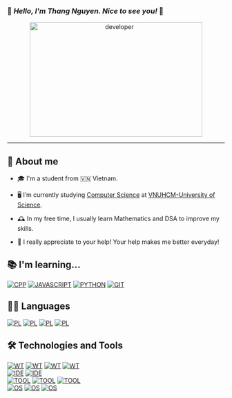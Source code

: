 ### 👋 *_Hello, I'm Thang Nguyen. Nice to see you!_* 👋
<div align="center">
  <img src="https://media.giphy.com/media/dWesBcTLavkZuG35MI/giphy.gif" alt="developer" width="400" height="265"/>
 </div>
 
---
## 🚀 About me
+ 🎓 I'm a student from 🇻🇳 Vietnam.

+ 🖥️ I’m currently studying [Computer Science](https://www.fit.hcmus.edu.vn/vn/) at [VNUHCM-University of Science](https://en.hcmus.edu.vn/home/faculty-staff).

+ 🕰️ In my free time, I usually learn Mathematics and DSA to improve my skills.

+ 🤝 I really appreciate to your help! Your help makes me better everyday!

## 📚 I'm learning...
[![CPP](https://img.shields.io/badge/C%2B%2B-00599C?style=for-the-badge&logo=c%2B%2B&logoColor=white)](https://www.freecodecamp.org/news/learn-c-with-free-31-hour-course/)
[![JAVASCRIPT](https://img.shields.io/badge/JavaScript-323330?style=for-the-badge&logo=javascript&logoColor=F7DF1E)](https://developer.mozilla.org/docs/Web/JavaScript)
[![PYTHON](https://img.shields.io/badge/Python-00599C?style=for-the-badge&logo=python&logoColor=white)](https://www.python.org/)
[![GIT](https://img.shields.io/badge/Git-F05032?style=for-the-badge&logo=git&logoColor=white)](https://git-scm.com)



## 👨‍💻 Languages
[![PL](https://img.shields.io/badge/Programming%20Language-C-blue?style=for-the-badge&logo=c%2B%2B&logoWidth=20&logoColor=white&labelColor=555555)](https://www.geeksforgeeks.org/c-programming-language/)
[![PL](https://img.shields.io/badge/Programming%20Language-C%2B%2B-blue?style=for-the-badge&logo=c%2B%2B&logoWidth=20&logoColor=white&labelColor=555555)](https://www.freecodecamp.org/news/the-c-plus-plus-programming-language/)
[![PL](https://img.shields.io/badge/Programming%20Language-Python-blue?style=for-the-badge&logo=python&logoWidth=20&logoColor=white&labelColor=555555)](https://www.python.org/)
[![PL](https://img.shields.io/badge/Language-Latex-blue?style=for-the-badge&logo=latex&logoWidth=20&logoColor=white&labelColor=555555)](https://www.latex-project.org/)

## 🛠️ Technologies and Tools

[![WT](https://img.shields.io/badge/Web%20Technology-HTML5-blue?style=for-the-badge&logo=html5&logoWidth=20&logoColor=white&labelColor=555555)](https://developer.mozilla.org/docs/Web/HTML)
[![WT](https://img.shields.io/badge/Web%20Technology-CSS3-blue?style=for-the-badge&logo=css3&logoWidth=20&logoColor=white&labelColor=555555)](https://developer.mozilla.org/docs/Web/CSS)
[![WT](https://img.shields.io/badge/Web%20Technology-JavaScript-blue?style=for-the-badge&logo=javascript&logoWidth=20&logoColor=white&labelColor=555555)](https://developer.mozilla.org/docs/Web/JavaScript)
[![WT](https://img.shields.io/badge/Web%20Technology-Markdown-blue?style=for-the-badge&logo=markdown&logoWidth=20&logoColor=white&labelColor=555555)](https://www.markdownguide.org/) \
[![IDE](https://img.shields.io/badge/IDE-Visual%20Studio%20Code-blue?style=for-the-badge&logo=visual-studio-code&logoWidth=20&logoColor=white&labelColor=555555)](https://code.visualstudio.com)
[![IDE](https://img.shields.io/badge/IDE-Visual%20Studio-blue?style=for-the-badge&logo=visual-studio&logoWidth=20&logoColor=white&labelColor=555555)](https://visualstudio.microsoft.com/)\
[![TOOL](https://img.shields.io/badge/Tools%20--%20Version%20Control-Git%20SCM-blue?style=for-the-badge&logo=git&logoWidth=20&logoColor=white&labelColor=555555)](https://git-scm.com)
[![TOOL](https://img.shields.io/badge/Tools%20--%20Version%20Control-GitHub-blue?style=for-the-badge&logo=github&logoWidth=20&logoColor=white&labelColor=555555)](https://github.com/)
[![TOOL](https://img.shields.io/badge/Tools%20--%20Version%20Control-Bitbucket-blue?style=for-the-badge&logo=Bitbucket&logoWidth=20&logoColor=white&labelColor=555555)](https://bitbucket.org/)\
[![OS](https://img.shields.io/badge/OS-Windows%207-blue?style=for-the-badge&logo=windows&logoWidth=20&logoColor=white&labelColor=555555)](https://www.microsoft.com/windows)
[![OS](https://img.shields.io/badge/OS-Windows%2010-blue?style=for-the-badge&logo=windows&logoWidth=20&logoColor=white&labelColor=555555)](https://www.microsoft.com/windows)
[![OS](https://img.shields.io/badge/OS-Ubuntu%20Desktop-blue?style=for-the-badge&logo=ubuntu&logoWidth=20&logoColor=white&labelColor=555555)](https://ubuntu.com)
